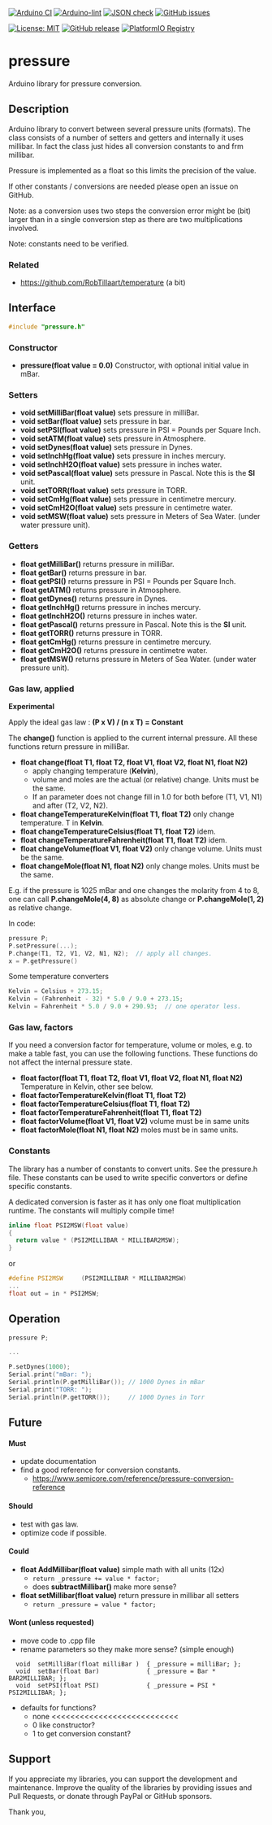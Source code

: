 
[![Arduino CI](https://github.com/RobTillaart/pressure/workflows/Arduino%20CI/badge.svg)](https://github.com/marketplace/actions/arduino_ci)
[![Arduino-lint](https://github.com/RobTillaart/pressure/actions/workflows/arduino-lint.yml/badge.svg)](https://github.com/RobTillaart/pressure/actions/workflows/arduino-lint.yml)
[![JSON check](https://github.com/RobTillaart/pressure/actions/workflows/jsoncheck.yml/badge.svg)](https://github.com/RobTillaart/pressure/actions/workflows/jsoncheck.yml)
[![GitHub issues](https://img.shields.io/github/issues/RobTillaart/pressure.svg)](https://github.com/RobTillaart/pressure/issues)

[![License: MIT](https://img.shields.io/badge/license-MIT-green.svg)](https://github.com/RobTillaart/pressure/blob/master/LICENSE)
[![GitHub release](https://img.shields.io/github/release/RobTillaart/pressure.svg?maxAge=3600)](https://github.com/RobTillaart/pressure/releases)
[![PlatformIO Registry](https://badges.registry.platformio.org/packages/robtillaart/library/pressure.svg)](https://registry.platformio.org/libraries/robtillaart/pressure)


# pressure

Arduino library for pressure conversion.


## Description

Arduino library to convert between several pressure units (formats).
The class consists of a number of setters and getters and internally it uses millibar. 
In fact the class just hides all conversion constants to and frm millibar.

Pressure is implemented as a float so this limits the precision of the value.

If other constants / conversions are needed please open an issue on GitHub.

Note: as a conversion uses two steps the conversion error might be (bit) larger 
than in a single conversion step as there are two multiplications involved.

Note: constants need to be verified.


### Related

- https://github.com/RobTillaart/temperature (a bit)


## Interface

```cpp
#include "pressure.h"
```

### Constructor

- **pressure(float value = 0.0)** Constructor, 
with optional initial value in mBar.


### Setters

- **void setMilliBar(float value)** sets pressure in milliBar.
- **void setBar(float value)** sets pressure in bar.
- **void setPSI(float value)** sets pressure in PSI = Pounds per Square Inch.
- **void setATM(float value)** sets pressure in Atmosphere.
- **void setDynes(float value)** sets pressure in Dynes.
- **void setInchHg(float value)** sets pressure in inches mercury.
- **void setInchH2O(float value)** sets pressure in inches water.
- **void setPascal(float value)** sets pressure in Pascal. Note this is the **SI** unit.
- **void setTORR(float value)** sets pressure in TORR.
- **void setCmHg(float value)** sets pressure in centimetre mercury.
- **void setCmH2O(float value)** sets pressure in centimetre water.
- **void setMSW(float value)** sets pressure in Meters of Sea Water. (under water pressure unit).


### Getters

- **float getMilliBar()** returns pressure in milliBar.
- **float getBar()** returns pressure in bar.
- **float getPSI()** returns pressure in PSI = Pounds per Square Inch.
- **float getATM()** returns pressure in Atmosphere.
- **float getDynes()** returns pressure in Dynes.
- **float getInchHg()** returns pressure in inches mercury.
- **float getInchH2O()** returns pressure in inches water.
- **float getPascal()** returns pressure in Pascal. Note this is the **SI** unit.
- **float getTORR()** returns pressure in TORR.
- **float getCmHg()** returns pressure in centimetre mercury.
- **float getCmH2O()** returns pressure in centimetre water.
- **float getMSW()** returns pressure in Meters of Sea Water. (under water pressure unit).


### Gas law, applied

**Experimental**

Apply the ideal gas law : **(P x V) / (n x T) = Constant**

The **change()** function is applied to the current internal pressure.
All these functions return pressure in milliBar.

- **float change(float T1, float T2, float V1, float V2, float N1, float N2)**
  - apply changing temperature (**Kelvin**), 
  - volume and moles are the actual (or relative) change. Units must be the same.
  - If an parameter does not change fill in 1.0 for both before (T1, V1, N1) and after (T2, V2, N2).
- **float changeTemperatureKelvin(float T1, float T2)** only change temperature. T in **Kelvin**.
- **float changeTemperatureCelsius(float T1, float T2)** idem.
- **float changeTemperatureFahrenheit(float T1, float T2)** idem.
- **float changeVolume(float V1, float V2)** only change volume. Units must be the same.
- **float changeMole(float N1, float N2)** only change moles. Units must be the same.

E.g. if the pressure is 1025 mBar and one changes the molarity from 4 to 8,
one can call **P.changeMole(4, 8)** as absolute change or **P.changeMole(1, 2)**
as relative change.

In code:

```cpp
pressure P;
P.setPressure(...);
P.change(T1, T2, V1, V2, N1, N2);  // apply all changes.
x = P.getPressure()
```

Some temperature converters

```cpp
Kelvin = Celsius + 273.15;
Kelvin = (Fahrenheit - 32) * 5.0 / 9.0 + 273.15;
Kelvin = Fahrenheit * 5.0 / 9.0 + 290.93;  // one operator less.
```

### Gas law, factors

If you need a conversion factor for temperature, volume or moles, 
e.g. to make a table fast, you can use the following functions. 
These functions do not affect the internal pressure state.

- **float factor(float T1, float T2, float V1, float V2, float N1, float N2)**
Temperature in Kelvin, other see below.
- **float factorTemperatureKelvin(float T1, float T2)** 
- **float factorTemperatureCelsius(float T1, float T2)**
- **float factorTemperatureFahrenheit(float T1, float T2)**
- **float factorVolume(float V1, float V2)** volume must be in same units
- **float factorMole(float N1, float N2)** moles must be in same units.


### Constants

The library has a number of constants to convert units. See the pressure.h file.
These constants can be used to write specific convertors or define specific constants.

A dedicated conversion is faster as it has only one float multiplication runtime.
The constants will multiply compile time!


```cpp
inline float PSI2MSW(float value)
{
  return value * (PSI2MILLIBAR * MILLIBAR2MSW);
}
```

or
```cpp 
#define PSI2MSW     (PSI2MILLIBAR * MILLIBAR2MSW)
...
float out = in * PSI2MSW;
```


## Operation

```cpp
pressure P;

...

P.setDynes(1000);
Serial.print("mBar: ");
Serial.println(P.getMilliBar()); // 1000 Dynes in mBar
Serial.print("TORR: ");
Serial.println(P.getTORR());     // 1000 Dynes in Torr
```


## Future

#### Must

- update documentation
- find a good reference for conversion constants.
  - https://www.semicore.com/reference/pressure-conversion-reference

#### Should

- test with gas law.
- optimize code if possible.

#### Could

- **float AddMillibar(float value)** simple math with all units (12x)
  - ```return _pressure += value * factor;```
  - does **subtractMillibar()** make more sense?
- **float setMillibar(float value)** return pressure in millibar all setters
  - ```return _pressure = value * factor;```

#### Wont (unless requested)

- move code to .cpp file
- rename parameters so they make more sense?  (simple enough)
```
  void  setMilliBar(float milliBar )  { _pressure = milliBar; };
  void  setBar(float Bar)             { _pressure = Bar * BAR2MILLIBAR; };
  void  setPSI(float PSI)             { _pressure = PSI * PSI2MILLIBAR; };
```
- defaults for functions?
  - none  <<<<<<<<<<<<<<<<<<<<<<<<<<<
  - 0 like constructor?
  - 1 to get conversion constant?


## Support

If you appreciate my libraries, you can support the development and maintenance.
Improve the quality of the libraries by providing issues and Pull Requests, or
donate through PayPal or GitHub sponsors.

Thank you,

